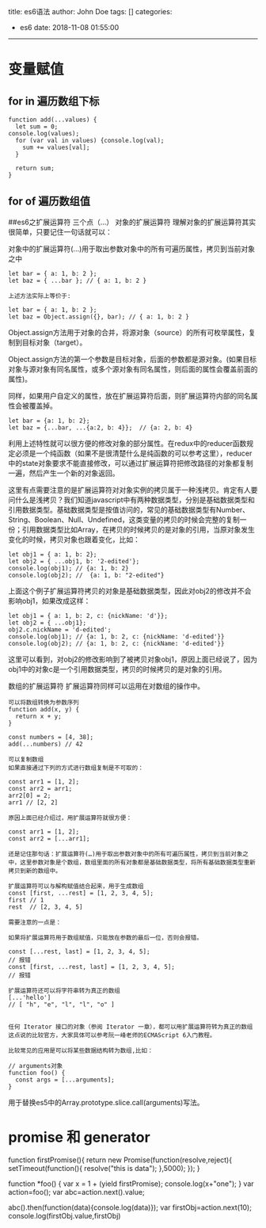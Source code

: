 title: es6语法
author: John Doe
tags: []
categories:
  - es6
date: 2018-11-08 01:55:00
---
# 变量赋值
## for in 遍历数组下标

```
function add(...values) {
  let sum = 0;
console.log(values);
  for (var val in values) {console.log(val);
    sum += values[val];
  }

  return sum;
}
```
## for of 遍历数组值


##es6之扩展运算符 三个点（…）
对象的扩展运算符
理解对象的扩展运算符其实很简单，只要记住一句话就可以：

对象中的扩展运算符(...)用于取出参数对象中的所有可遍历属性，拷贝到当前对象之中
```
let bar = { a: 1, b: 2 };
let baz = { ...bar }; // { a: 1, b: 2 }

上述方法实际上等价于:

let bar = { a: 1, b: 2 };
let baz = Object.assign({}, bar); // { a: 1, b: 2 }
```
Object.assign方法用于对象的合并，将源对象（source）的所有可枚举属性，复制到目标对象（target）。

Object.assign方法的第一个参数是目标对象，后面的参数都是源对象。(如果目标对象与源对象有同名属性，或多个源对象有同名属性，则后面的属性会覆盖前面的属性)。

同样，如果用户自定义的属性，放在扩展运算符后面，则扩展运算符内部的同名属性会被覆盖掉。
```
let bar = {a: 1, b: 2};
let baz = {...bar, ...{a:2, b: 4}};  // {a: 2, b: 4}
```
利用上述特性就可以很方便的修改对象的部分属性。在redux中的reducer函数规定必须是一个纯函数（如果不是很清楚什么是纯函数的可以参考这里），reducer中的state对象要求不能直接修改，可以通过扩展运算符把修改路径的对象都复制一遍，然后产生一个新的对象返回。

这里有点需要注意的是扩展运算符对对象实例的拷贝属于一种浅拷贝。肯定有人要问什么是浅拷贝？我们知道javascript中有两种数据类型，分别是基础数据类型和引用数据类型。基础数据类型是按值访问的，常见的基础数据类型有Number、String、Boolean、Null、Undefined，这类变量的拷贝的时候会完整的复制一份；引用数据类型比如Array，在拷贝的时候拷贝的是对象的引用，当原对象发生变化的时候，拷贝对象也跟着变化，比如：
```
let obj1 = { a: 1, b: 2};
let obj2 = { ...obj1, b: '2-edited'};
console.log(obj1); // {a: 1, b: 2}
console.log(obj2); //  {a: 1, b: "2-edited"}
```
上面这个例子扩展运算符拷贝的对象是基础数据类型，因此对obj2的修改并不会影响obj1，如果改成这样：
```
let obj1 = { a: 1, b: 2, c: {nickName: 'd'}};
let obj2 = { ...obj1};
obj2.c.nickName = 'd-edited';
console.log(obj1); // {a: 1, b: 2, c: {nickName: 'd-edited'}}
console.log(obj2); // {a: 1, b: 2, c: {nickName: 'd-edited'}}
```
这里可以看到，对obj2的修改影响到了被拷贝对象obj1，原因上面已经说了，因为obj1中的对象c是一个引用数据类型，拷贝的时候拷贝的是对象的引用。

数组的扩展运算符
扩展运算符同样可以运用在对数组的操作中。
```
可以将数组转换为参数序列
function add(x, y) {
  return x + y;
}

const numbers = [4, 38];
add(...numbers) // 42

可以复制数组
如果直接通过下列的方式进行数组复制是不可取的：

const arr1 = [1, 2];
const arr2 = arr1;
arr2[0] = 2;
arr1 // [2, 2]

原因上面已经介绍过，用扩展运算符就很方便：

const arr1 = [1, 2];
const arr2 = [...arr1];

还是记住那句话：扩展运算符(…)用于取出参数对象中的所有可遍历属性，拷贝到当前对象之中，这里参数对象是个数组，数组里面的所有对象都是基础数据类型，将所有基础数据类型重新拷贝到新的数组中。

扩展运算符可以与解构赋值结合起来，用于生成数组
const [first, ...rest] = [1, 2, 3, 4, 5];
first // 1
rest  // [2, 3, 4, 5]

需要注意的一点是：

如果将扩展运算符用于数组赋值，只能放在参数的最后一位，否则会报错。

const [...rest, last] = [1, 2, 3, 4, 5];
// 报错
const [first, ...rest, last] = [1, 2, 3, 4, 5];
// 报错

扩展运算符还可以将字符串转为真正的数组
[...'hello']
// [ "h", "e", "l", "l", "o" ]


任何 Iterator 接口的对象（参阅 Iterator 一章），都可以用扩展运算符转为真正的数组
这点说的比较官方，大家具体可以参考阮一峰老师的ECMAScript 6入门教程。

比较常见的应用是可以将某些数据结构转为数组,比如：

// arguments对象
function foo() {
  const args = [...arguments];
}
```
用于替换es5中的Array.prototype.slice.call(arguments)写法。



# promise 和 generator

function firstPromise(){
  return new Promise(function(resolve,reject){
       setTimeout(function(){
         resolve("this is data");
       },5000);
  });
}

function *foo() {
    var x = 1 + (yield firstPromise);
    console.log(x+"one");
}
var action=foo();
var abc=action.next().value;

abc().then(function(data){console.log(data)});
var firstObj=action.next(10);
console.log(firstObj.value,firstObj)
